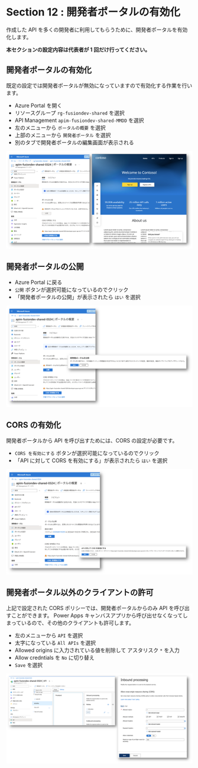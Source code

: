 # Section 12 : 開発者ポータルの有効化

作成した API を多くの開発者に利用してもらうために、開発者ポータルを有効化します。

**本セクションの設定内容は代表者が 1 回だけ行ってください。**

## 開発者ポータルの有効化

既定の設定では開発者ポータルが無効になっていますので有効化する作業を行います。

- Azure Portal を開く
- リソースグループ `rg-fusiondev-shared` を選択
- API Management `apim-fusiondev-shared-MMDD` を選択
- 左のメニューから `ポータルの概要` を選択
- 上部のメニューから `開発者ポータル` を選択
- 別のタブで開発者ポータルの編集画面が表示される

![](./images/section12-init-devportal.png)

## 開発者ポータルの公開

- Azure Portal に戻る
- `公開` ボタンが選択可能になっているのでクリック
- 「開発者ポータルの公開」が表示されたら `はい` を選択

![](./images/section12-publish-portal.png)

## CORS の有効化

開発者ポータルから API を呼び出すためには、CORS の設定が必要です。

- `CORS を有効にする` ボタンが選択可能になっているのでクリック
- 「API に対して CORS を有効にする」が表示されたら `はい` を選択

![](./images/section12-enable-cors.png)

## 開発者ポータル以外のクライアントの許可

上記で設定された CORS ポリシーでは、開発者ポータルからのみ API を呼び出すことができます。
Power Apps キャンバスアプリから呼び出せなくなってしまっているので、その他のクライアントも許可します。

- 左のメニューから `API` を選択
- 太字になっている `All APIs` を選択
- Allowed origins に入力されている値を削除して アスタリスク `*` を入力
- Allow credntials を `No` に切り替え
- `Save` を選択

![](./images/section12-edit-cors-policy.png)

